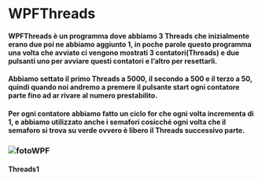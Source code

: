 # WPFThreads

#### WPFThreads è un programma dove abbiamo 3 Threads che inizialmente erano due poi ne abbiamo aggiunto 1, in poche parole questo programma una volta che avviato ci      vengono mostrati 3 contatori(Threads) e due pulsanti uno per avviare questi contatori e l’altro per resettarli.
#### Abbiamo settato il primo Threads a 5000, il secondo a 500 e il terzo a 50, quindi quando noi andremo a premere il pulsante start ogni contatore parte fino ad ar  rivare al numero prestabilito.
#### Per ogni contatore abbiamo fatto un ciclo for che ogni volta incrementa di 1, e abbiamo utilizzato anche i semafori cosicché ogni volta che il semaforo si trova su  verde ovvero è libero il Threads successivo parte.
### ![fotoWPF](/img_WPFThreads/img1.png) 
#### Threads1
